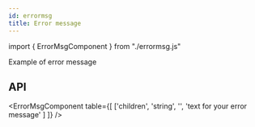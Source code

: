 ```yaml
---
id: errormsg
title: Error message
---
```


import { ErrorMsgComponent } from "./errormsg.js"

<p>Example of error message</p>
<ErrorMsgComponent children="This is error" />

## API

<ErrorMsgComponent table={[
  ['children', 'string', '', 'text for your error message' ]
]} />
